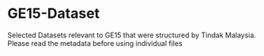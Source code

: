 # GE15-Dataset

Selected Datasets relevant to GE15 that were structured by Tindak Malaysia. Please read the metadata before using individual files
